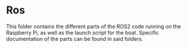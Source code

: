 # Ros
This folder contains the different parts of the ROS2 code running on the Raspberry Pi, as well as the launch script for the boat.
Specific documentation of the parts can be found in said folders.

